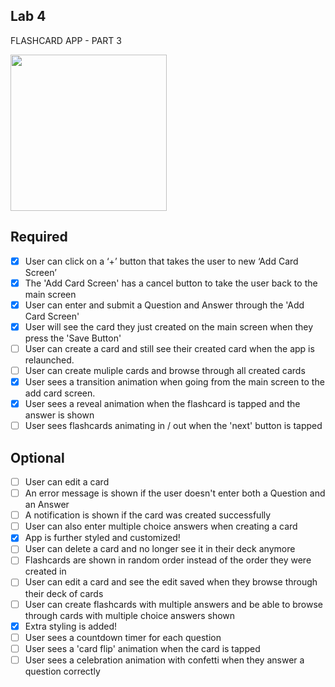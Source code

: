 
## Lab 4

FLASHCARD APP - PART 3

<img src="https://github.com/JOnyemachi/CPAU_F22/raw/main/flashcardApp/flashcardAppDemo.gif " width="250" />

## Required
- [x] User can click on a ‘+’ button that takes the user to new ‘Add Card Screen’
- [x] The 'Add Card Screen' has a cancel button to take the user back to the main screen
- [x] User can enter and submit a Question and Answer through the 'Add Card Screen'
- [x] User will see the card they just created on the main screen when they press the 'Save Button'
- [ ] User can create a card and still see their created card when the app is relaunched.
- [ ] User can create muliple cards and browse through all created cards
- [x] User sees a transition animation when going from the main screen to the add card screen.
- [x] User sees a reveal animation when the flashcard is tapped and the answer is shown
- [ ] User sees flashcards animating in / out when the 'next' button is tapped

## Optional
- [ ] User can edit a card
- [ ] An error message is shown if the user doesn't enter both a Question and an Answer
- [ ] A notification is shown if the card was created successfully
- [ ] User can also enter multiple choice answers when creating a card
- [x] App is further styled and customized!
- [ ] User can delete a card and no longer see it in their deck anymore
- [ ] Flashcards are shown in random order instead of the order they were created in
- [ ] User can edit a card and see the edit saved when they browse through their deck of cards
- [ ] User can create flashcards with multiple answers and be able to browse through cards with multiple choice answers shown
- [x] Extra styling is added!
- [ ] User sees a countdown timer for each question
- [ ] User sees a 'card flip' animation when the card is tapped
- [ ] User sees a celebration animation with confetti when they answer a question correctly
